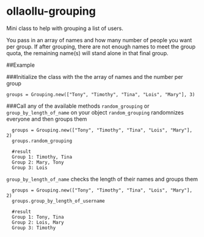 # ollaollu-grouping
Mini class to help with grouping a list of users.

You pass in an array of names and how many number of people you want per group. If after grouping, there are not enough names to meet the group quota, the remaining name(s) will stand alone in that final group.

##Example

###Initialize the class with the the array of names and the number per group

  `groups = Grouping.new(["Tony", "Timothy", "Tina", "Lois", "Mary"], 3)`

###Call any of the available methods `random_grouping` or `group_by_length_of_name` on your object
`random_grouping` randomnizes everyone and then groups them

  ```
    groups = Grouping.new(["Tony", "Timothy", "Tina", "Lois", "Mary"], 2)
    groups.random_grouping
    
    #result
    Group 1: Timothy, Tina
    Group 2: Mary, Tony
    Group 3: Lois
  ```

`group_by_length_of_name` checks the length of their names and groups them
  ```
    groups = Grouping.new(["Tony", "Timothy", "Tina", "Lois", "Mary"], 2)
    groups.group_by_length_of_username
    
    #result
    Group 1: Tony, Tina
    Group 2: Lois, Mary
    Group 3: Timothy
  ```
